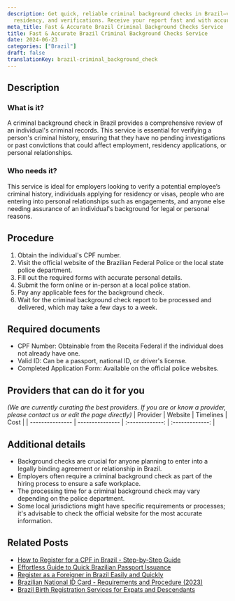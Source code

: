 ```yaml
---
description: Get quick, reliable criminal background checks in Brazil—vital for employment,
  residency, and verifications. Receive your report fast and with accuracy.
meta_title: Fast & Accurate Brazil Criminal Background Checks Service
title: Fast & Accurate Brazil Criminal Background Checks Service
date: 2024-06-23
categories: ["Brazil"]
draft: false
translationKey: brazil-criminal_background_check
---
```



## Description
### What is it?
A criminal background check in Brazil provides a comprehensive review of an individual's criminal records. This service is essential for verifying a person's criminal history, ensuring that they have no pending investigations or past convictions that could affect employment, residency applications, or personal relationships.

### Who needs it?
This service is ideal for employers looking to verify a potential employee’s criminal history, individuals applying for residency or visas, people who are entering into personal relationships such as engagements, and anyone else needing assurance of an individual's background for legal or personal reasons.

## Procedure

1. Obtain the individual's CPF number.
2. Visit the official website of the Brazilian Federal Police or the local state police department.
3. Fill out the required forms with accurate personal details.
4. Submit the form online or in-person at a local police station.
5. Pay any applicable fees for the background check.
6. Wait for the criminal background check report to be processed and delivered, which may take a few days to a week.


## Required documents

- CPF Number: Obtainable from the Receita Federal if the individual does not already have one.
- Valid ID: Can be a passport, national ID, or driver's license.
- Completed Application Form: Available on the official police websites.


## Providers that can do it for you
_(We are currently curating the best providers. If you are or know a provider, please contact us or edit the page directly)_
| Provider        |     Website     |     Timelines    |       Cost      |
| --------------- | --------------- |  :-------------: | :-------------: |

## Additional details

- Background checks are crucial for anyone planning to enter into a legally binding agreement or relationship in Brazil.
- Employers often require a criminal background check as part of the hiring process to ensure a safe workplace.
- The processing time for a criminal background check may vary depending on the police department.
- Some local jurisdictions might have specific requirements or processes; it's advisable to check the official website for the most accurate information.

## Related Posts

- [How to Register for a CPF in Brazil - Step-by-Step Guide](https://tramitit.com/english/guides/brazil/cpf_registration/)
- [Effortless Guide to Quick Brazilian Passport Issuance](https://tramitit.com/english/guides/brazil/passport_issuance/)
- [Register as a Foreigner in Brazil Easily and Quickly](https://tramitit.com/english/guides/brazil/foreigners_registration/)
- [Brazilian National ID Card - Requirements and Procedure (2023)](https://tramitit.com/english/guides/brazil/national_id/)
- [Brazil Birth Registration Services for Expats and Descendants](https://tramitit.com/english/guides/brazil/birth_registration/)